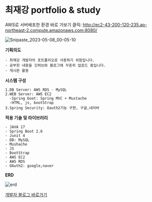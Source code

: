 # 최재강 portfolio & study
AWS로 서버배포한 환경 바로 가보기 클릭: http://ec2-43-200-120-235.ap-northeast-2.compute.amazonaws.com:8080/

![Snipaste_2023-05-08_00-05-10](https://user-images.githubusercontent.com/100588597/236685649-93e95eb3-a116-416c-abc8-137ccca0e6fa.png)

**기획의도**

```
- 최재강 개발자의 포트폴리오로 사용하기 위함입니다.
- 공부한 내용을 깃허브와 블로그에 꾸준히 업로드 중입니다.
- 게시판 활용
```

**시스템 구성**

```
1.DB Server: AWS RDS - MySQL
2.WEB Server: AWS EC2
  -Spring boot: Spring MVC + Mustache
  -HTML, js, bootStrap
3.Spring Security: Oauth2기능 구현, 구글,네이버
```

**적용 기술 및 라이브러리**

```
- JAVA 17
- Spring Boot 2.6
- Junit 4
- DB: MySQL
- Mushache
- JS
- BootStrap
- AWS EC2
- AWS RDS
- OAuth2: google,naver
```

**ERD**

![erd](https://user-images.githubusercontent.com/100588597/236685379-4cc4657a-dff9-4a8e-a5ba-93f98a036ec9.png)




[개발자 블로그 바로가기](https://keyboardwarrior.tistory.com/)
